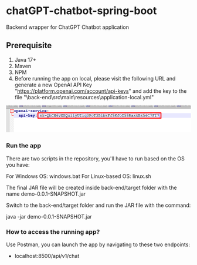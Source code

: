# chatGPT-chatbot-spring-boot
Backend wrapper for ChatGPT Chatbot application

## Prerequisite

1. Java 17+
2. Maven
3. NPM
4. Before running the app on local, please visit the following URL and generate a new OpenAI API Key "https://platform.openai.com/account/api-keys" and add the key to the file "\back-end\src\main\resources\application-local.yml"

![img.png](img.png)

### Run the app
There are two scripts in the repository, you'll have to run based on the OS you have:

For Windows OS: windows.bat
For Linux-based OS: linux.sh

The final JAR file will be created inside back-end/target folder with the name demo-0.0.1-SNAPSHOT.jar

Switch to the back-end/target folder and run the JAR file with the command:

java -jar demo-0.0.1-SNAPSHOT.jar

### How to access the running app?
Use Postman, you can launch the app by navigating to these two endpoints:
* localhost:8500/api/v1/chat
